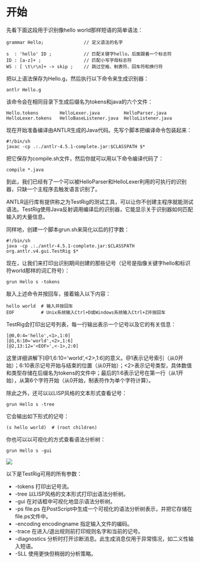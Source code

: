 # 开始

先看下面这段用于识别像hello world那样短语的简单语法：

```
grammar Hello;               // 定义语法的名字

s  : 'hello' ID ;            // 匹配关键字hello，后面跟着一个标志符
ID : [a-z]+ ;                // 匹配小写字母标志符
WS : [ \t\r\n]+ -> skip ;    // 跳过空格、制表符、回车符和换行符
```

把以上语法保存为Hello.g，然后执行以下命令来生成识别器：

```
antlr Hello.g
```

该命令会在相同目录下生成后缀名为tokens和java的六个文件：

```
Hello.tokens        HelloLexer.java         HelloParser.java
HelloLexer.tokens   HelloBaseListener.java  HelloListener.java
```

现在开始准备编译由ANTLR生成的Java代码。先写个脚本把编译命令包装起来：

```
#!/bin/sh
javac -cp .:./antlr-4.5.1-complete.jar:$CLASSPATH $*
```

把它保存为compile.sh文件，然后你就可以用以下命令编译代码了：

```
compile *.java
```

到此，我们已经有了一个可以被HelloParser和HelloLexer利用的可执行的识别器，只缺一个主程序去触发语言识别了。

ANTLR运行库有提供称之为TestRig的测试工具，可以让你不创建主程序就能测试语法。TestRig使用Java反射调用编译后的识别器，它能显示关于识别器如何匹配输入的大量信息。

同样地，创建一个脚本grun.sh来简化以后的打字数：

```
#!/bin/sh
java -cp .:./antlr-4.5.1-complete.jar:$CLASSPATH org.antlr.v4.gui.TestRig $*
```

现在，让我们来打印出识别期间创建的那些记号（记号是指像关键字hello和标识符world那样的词汇符号）：

```
grun Hello s -tokens
```

敲入上述命令并按回车，接着输入以下内容：

```
hello world  # 输入并按回车
EOF          # Unix系统输入Ctrl+D或Windows系统输入Ctrl+Z并按回车
```

TestRig会打印出记号列表，每一行输出表示一个记号以及它的有关信息：

```
[@0,0:4='hello',<1>,1:0]
[@1,6:10='world',<2>,1:6]
[@2,13:12='<EOF>',<-1>,2:0]
```

这里详细讲解下[@1,6:10='world',<2>,1:6]的意义。@1表示记号索引（从0开始）；6:10表示记号开始与结束的位置（从0开始）；<2>表示记号类型，具体数值和类型存储在后缀名为tokens的文件中；最后的1:6表示记号在第一行（从1开始），从第6个字符开始（从0开始，制表符作为单个字符计算）。

除此之外，还可以以LISP风格的文本形式查看记号：

```
grun Hello s -tree
```

它会输出如下形式的记号：

```
(s hello world)  # (root children)
```

你也可以以可视化的方式查看语法分析树：

```
grun Hello s -gui
```

![](http://codemany.com/uploads/hello-parse-tree.png)

以下是TestRig可用的所有参数：

* -tokens 打印出记号流。
* -tree 以LISP风格的文本形式打印出语法分析树。
* -gui 在对话框中可视化地显示语法分析树。
* -ps file.ps 在PostScript中生成一个可视化的语法分析树表示，并把它存储在file.ps文件中。
* -encoding encodingname 指定输入文件的编码。
* -trace 在进入/退出规则前打印规则名字和当前的记号。
* -diagnostics 分析时打开诊断消息。此生成消息仅用于异常情况，如二义性输入短语。
* -SLL 使用更快但稍弱的分析策略。

